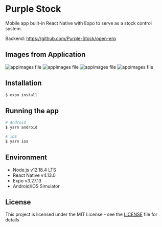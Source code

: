 # Purple Stock

Mobile app built-in React Native with Expo to serve as a stock control system.

Backend: https://github.com/Purple-Stock/open-erp

## Images from Application
![appimages file](images/image-1.jpeg)
![appimages file](images/image-2.jpeg)
![appimages file](images/image-3.jpeg)
![appimages file](images/image-4.jpeg)

## Installation

```bash
$ expo install
```

## Running the app

```bash
# Android
$ yarn android

# iOS
$ yarn ios
```

## Environment

- Node.js v12.18.4 LTS
- React Native v4.13.0
- Expo v3.27.13
- Android/iOS Simulator

## License

This project is licensed under the MIT License - see the [LICENSE](LICENSE) file for details
